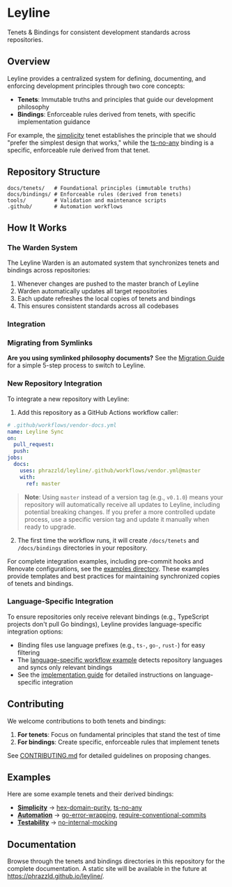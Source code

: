 # Leyline

Tenets & Bindings for consistent development standards across repositories.

## Overview

Leyline provides a centralized system for defining, documenting, and enforcing
development principles through two core concepts:

- **Tenets**: Immutable truths and principles that guide our development philosophy
- **Bindings**: Enforceable rules derived from tenets, with specific implementation
  guidance

For example, the [simplicity](./docs/tenets/simplicity.md) tenet establishes the
principle that we should "prefer the simplest design that works," while the
[ts-no-any](./docs/bindings/ts-no-any.md) binding is a specific, enforceable rule
derived from that tenet.

## Repository Structure

```
docs/tenets/   # Foundational principles (immutable truths)
docs/bindings/ # Enforceable rules (derived from tenets)
tools/         # Validation and maintenance scripts
.github/       # Automation workflows
```

## How It Works

### The Warden System

The Leyline Warden is an automated system that synchronizes tenets and bindings across
repositories:

1. Whenever changes are pushed to the master branch of Leyline
1. Warden automatically updates all target repositories
1. Each update refreshes the local copies of tenets and bindings
1. This ensures consistent standards across all codebases

### Integration

### Migrating from Symlinks

**Are you using symlinked philosophy documents?** See the
[Migration Guide](./docs/migration-guide.md) for a simple 5-step process to switch to
Leyline.

### New Repository Integration

To integrate a new repository with Leyline:

1. Add this repository as a GitHub Actions workflow caller:

```yaml
# .github/workflows/vendor-docs.yml
name: Leyline Sync
on:
  pull_request:
  push:
jobs:
  docs:
    uses: phrazzld/leyline/.github/workflows/vendor.yml@master
    with:
      ref: master
```

> **Note**: Using `master` instead of a version tag (e.g., `v0.1.0`) means your repository will automatically receive all updates to Leyline, including potential breaking changes. If you prefer a more controlled update process, use a specific version tag and update it manually when ready to upgrade.

2. The first time the workflow runs, it will create `/docs/tenets` and `/docs/bindings`
   directories in your repository.

For complete integration examples, including pre-commit hooks and Renovate
configurations, see the [examples directory](./examples/). These examples provide
templates and best practices for maintaining synchronized copies of tenets and bindings.

### Language-Specific Integration

To ensure repositories only receive relevant bindings (e.g., TypeScript projects don't
pull Go bindings), Leyline provides language-specific integration options:

- Binding files use language prefixes (e.g., `ts-`, `go-`, `rust-`) for easy filtering
- The
  [language-specific workflow example](./examples/github-workflows/language-specific-sync.yml)
  detects repository languages and syncs only relevant bindings
- See the [implementation guide](./docs/implementation-guide.md) for detailed
  instructions on language-specific integration

## Contributing

We welcome contributions to both tenets and bindings:

1. **For tenets**: Focus on fundamental principles that stand the test of time
1. **For bindings**: Create specific, enforceable rules that implement tenets

See [CONTRIBUTING.md](./docs/CONTRIBUTING.md) for detailed guidelines on proposing
changes.

## Examples

Here are some example tenets and their derived bindings:

- **[Simplicity](./docs/tenets/simplicity.md)** →
  [hex-domain-purity](./docs/bindings/hex-domain-purity.md),
  [ts-no-any](./docs/bindings/ts-no-any.md)
- **[Automation](./docs/tenets/automation.md)** →
  [go-error-wrapping](./docs/bindings/go-error-wrapping.md),
  [require-conventional-commits](./docs/bindings/require-conventional-commits.md)
- **[Testability](./docs/tenets/testability.md)** →
  [no-internal-mocking](./docs/bindings/no-internal-mocking.md)

## Documentation

Browse through the tenets and bindings directories in this repository for the complete
documentation. A static site will be available in the future at
https://phrazzld.github.io/leyline/.
